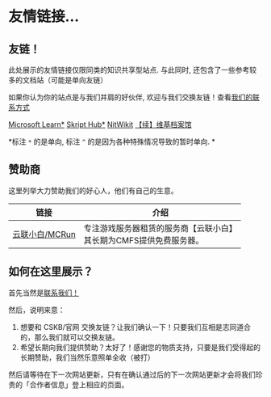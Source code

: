 # 友情链接…

## 友链！

此处展示的友情链接仅限同类的知识共享型站点. 与此同时, 还包含了一些参考较多的文档站（可能是单向友链）

如果你认为你的站点是与我们并肩的好伙伴, 欢迎与我们交换友链！查看[我们的联系方式](/zhCN/guide/contact)

<div class="exlinks" style="margin-top: .8rem;">
    <a class="bitter exlink" target="_blank" href="https://learn.microsoft.com/" title="微软官方文档">Microsoft Learn*</a>
    <a class="bitter exlink" target="_blank" href="https://skripthub.net/" title="第三方Skript文档">Skript Hub*</a>
    <a class="bitter exlink" target="_blank" href="https://nitwikit.8aka.org" title="笨蛋 MC 开服教程">NitWikit</a>
    <a class="bitter exlink" target="_blank" href="https://snowcutieowo.github.io/" title="SnowCutie 插件文档翻译合集 《Continue》">【续】维基档案馆</a>
</div>


*标注 `*` 的是单向, 标注 `^` 的是因为各种特殊情况导致的暂时单向. *

## 赞助商

这里列举大力赞助我们的好心人，他们有自己的生意。

| 链接                                    | 介绍                                                         |
| --------------------------------------- | ------------------------------------------------------------ |
| [云联小白/MCRun](https://www.mcmc.run/) | 专注游戏服务器租赁的服务商【云联小白】<br />其长期为CMFS提供免费服务器。 |



## 如何在这里展示？

首先当然是[联系我们！](/zhCN/guide/contact.html)

然后，说明来意：

1.   想要和 CSKB/官网 交换友链？让我们确认一下！只要我们互相是志同道合的，那么我们就可以交换友链。
2.   希望长期向我们提供赞助？太好了！感谢您的物质支持，只要是我们受得起的长期赞助，我们当然乐意照单全收（被打）

然后请等待在下一次网站更新，只有在确认通过后的下一次网站更新才会将我们珍贵的「合作者信息」登上相应的页面。
